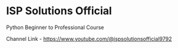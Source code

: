 # ISP Solutions Official
Python Beginner to Professional Course

Channel Link - https://www.youtube.com/@ispsolutionsofficial9792

